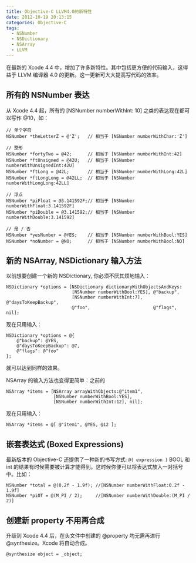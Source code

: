 ```yaml
---
title: Objective-C LLVM4.0的新特性
date: 2012-10-19 20:13:15
categories: Objective-C
tags:
  - NSNumber
  - NSDictionary
  - NSArray
  - LLVM
---
```


在最新的 Xcode 4.4 中，增加了许多新特性。其中包括更方便的代码输入，这得益于 LLVM 编译器 4.0 的更新。这一更新可大大提高写代码的效率。

## 所有的 NSNumber 表达

从 Xcode 4.4 起，所有的 [NSNumber numberWithInt: 10] 之类的表达现在都可以写作 @10，如：
```objc
// 单个字符
NSNumber *theLetterZ = @'Z';   // 相当于 [NSNumber numberWithChar:'Z']

// 整形
NSNumber *fortyTwo = @42;      // 相当于 [NSNumber numberWithInt:42]
NSNumber *ftUnsigned = @42U;   // 相当于 [NSNumber numberWithUnsignedInt:42U]
NSNumber *ftLong = @42L;       // 相当于 [NSNumber numberWithLong:42L]
NSNumber *ftLongLong = @42LL;  // 相当于 [NSNumber numberWithLongLong:42LL]

// 浮点
NSNumber *piFloat = @3.141592F;// 相当于 [NSNumber numberWithFloat:3.141592F]
NSNumber *piDouble = @3.141592;// 相当于 [NSNumber numberWithDouble:3.141592]

// 是 / 否
NSNumber *yesNumber = @YES;    // 相当于 [NSNumber numberWithBool:YES]
NSNumber *noNumber = @NO;      // 相当于 [NSNumber numberWithBool:NO]
```

<!-- more -->

## 新的 NSArray, NSDictionary 输入方法
以前想要创建一个新的 NSDictionary, 你必须不厌其烦地输入：
```objc
NSDictionary *options = [NSDictionary dictionaryWithObjectsAndKeys:
                         [NSNumber numberWithBool:YES], @"backup",
                         [NSNumber numberWithInt:7],    @"daysToKeepBackup",
                         @"foo",                        @"flags", nil];
```
现在只用输入：
```objc
NSDictionary *options = @{
    @"backup": @YES,
    @"daysToKeepBackup": @7,
    @"flags": @"foo"
};
```

就可以达到同样的效果。

NSArray 的输入方法也变得更简单：之前的
```objc
NSArray *items = [NSArray arrayWithObjects:@"item1",
                  [NSNumber numberWithBool:YES],
                  [NSNumber numberWithInt:12], nil];
```
现在只用输入：
```objc
NSArray *items = @[ @"item1", @YES, @12 ];
```

## 嵌套表达式 (Boxed Expressions)
最新版本的 Objective-C 还提供了一种新的书写方式:
`@( expression )`
BOOL 和 int 的结果有时候需要被计算才能得到。这时候你便可以将表达式放入一对括号中。比如：
```objc
NSNumber *total = @(0.2f - 1.9f); //[NSNumber numberWithFloat:0.2f - 1.9f]
NSNumber *piOT = @(M_PI / 2);     //[NSNumber numberWithDouble:(M_PI / 2)]
```

## 创建新 property 不用再合成

升级到 Xcode 4.4 后，在头文件中创建的 @property 均无需再进行 @synthesize。Xcode 将自动合成。
```objc
@synthesize object = _object;
```